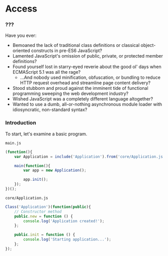 # Access
### ???
Have you ever:
* Bemoaned the lack of traditional class definitions or classical object-oriented constructs in pre-ES6 JavaScript?
* Lamented JavaScript's omission of public, private, or protected member definitions?
* Found yourself lost in starry-eyed reverie about the good ol' days when ECMAScript 5.1 was all the rage?
  * ...And nobody used minification, obfuscation, or bundling to reduce HTTP request overhead and streamline page content delivery?
* Stood stubborn and proud against the imminent tide of functional programming sweeping the web development industry?
* Wished JavaScript was a completely different language altogether?
* Wanted to use a dumb, all-or-nothing asynchronous module loader with idiosyncratic, non-standard syntax?

### Introduction
To start, let's examine a basic program.

`main.js`
```javascript
(function(){
	var Application = include('Application').from('core/Application.js');

	main(function(){
		var app = new Application();

		app.init();
	});
})();
```

`core/Application.js`
```javascript
Class('Application')(function(public){
	// Constructor method
	public.new = function () {
		console.log('Application created!');
	};

	public.init = function () {
		console.log('Starting application...');
	};
});
```